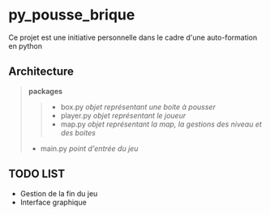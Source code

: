# py_pousse_brique

Ce projet est une initiative personnelle dans le cadre d'une auto-formation en python

## Architecture

> **packages**
>
> > - box.py _objet représentant une boite à pousser_
> > - player.py _objet représentant le joueur_
> > - map.py _objet représentant la map, la gestions des niveau et des boites_
>
> - main.py _point d'entrée du jeu_

## TODO LIST

- Gestion de la fin du jeu
- Interface graphique
